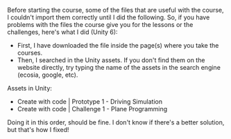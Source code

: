 Before starting the course, some of the files that are useful with the course, I couldn't import them correctly until I did the following.
So, if you have problems with the files the course give you for the lessons or the challenges, here's what I did (Unity 6):
- First, I have downloaded the file inside the page(s) where you take the courses.
- Then, I searched in the Unity assets. If you don't find them on the website directly, try typing the name of the assets in the search engine (ecosia, google, etc).

Assets in Unity:
- Create with code | Prototype 1 - Driving Simulation
- Create with code | Challenge 1 - Plane Programming


Doing it in this order, should be fine. I don't know if there's a better solution, but that's how I fixed!
